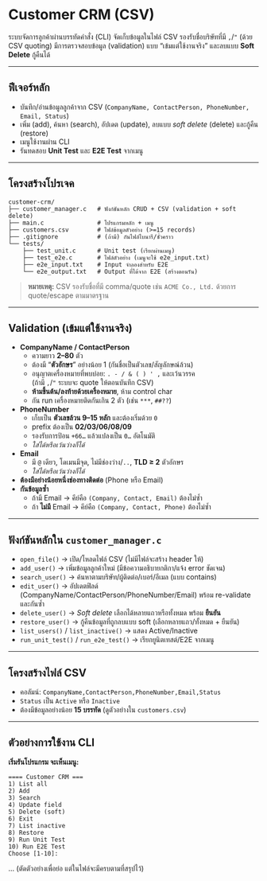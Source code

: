 # Customer CRM (CSV)

ระบบจัดการลูกค้าผ่านบรรทัดคำสั่ง (CLI) จัดเก็บข้อมูลในไฟล์ CSV รองรับชื่อบริษัทที่มี `,`/`"` (ด้วย CSV quoting) มีการตรวจสอบข้อมูล (validation) แบบ “เข้มแต่ใช้งานจริง” และลบแบบ **Soft Delete** กู้คืนได้

---

## ฟีเจอร์หลัก
- บันทึก/อ่านข้อมูลลูกค้าจาก CSV (`CompanyName, ContactPerson, PhoneNumber, Email, Status`)
- เพิ่ม (add), ค้นหา (search), อัปเดต (update), ลบแบบ *soft delete* (delete) และกู้คืน (restore)
- เมนูใช้งานผ่าน CLI
- รันทดสอบ **Unit Test** และ **E2E Test** จากเมนู

---

## โครงสร้างโปรเจค
```
customer-crm/
├── customer_manager.c   # ฟังก์ชันหลัก CRUD + CSV (validation + soft delete)
├── main.c               # โปรแกรมหลัก + เมนู
├── customers.csv        # ไฟล์ข้อมูลตัวอย่าง (>=15 records)
├── .gitignore           # (ถ้ามี) กันไฟล์ไบนารี/ชั่วคราว
└── tests/
    ├── test_unit.c      # Unit test (เรียกผ่านเมนู)
    ├── test_e2e.c       # ไฟล์ตัวอย่าง (เมนูจะใช้ e2e_input.txt)
    ├── e2e_input.txt    # Input จำลองสำหรับ E2E
    └── e2e_output.txt   # Output ที่ได้จาก E2E (สร้างตอนรัน)
```

> **หมายเหตุ:** CSV รองรับชื่อที่มี comma/quote เช่น `ACME Co., Ltd.` ด้วยการ quote/escape ตามมาตรฐาน

---

## Validation (เข้มแต่ใช้งานจริง)
- **CompanyName / ContactPerson**
  - ความยาว **2–80** ตัว
  - ต้องมี “**ตัวอักษร**” อย่างน้อย 1 (กันชื่อเป็นตัวเลข/สัญลักษณ์ล้วน)
  - อนุญาตเครื่องหมายที่พบบ่อย: `` . - / & ( ) ' , `` และเว้นวรรค  
    (ถ้ามี `,`/`"` ระบบจะ quote ให้ตอนบันทึก CSV)
  - **ห้ามขึ้นต้น/ลงท้ายด้วยเครื่องหมาย**, ห้าม control char
  - กัน run เครื่องหมายติดกันเกิน 2 ตัว (เช่น `***`, `##??`)
- **PhoneNumber**
  - เก็บเป็น **ตัวเลขล้วน 9–15 หลัก** และต้องเริ่มด้วย `0`
  - prefix ต้องเป็น **02/03/06/08/09**
  - รองรับการป้อน `+66…` แล้วแปลงเป็น `0…` อัตโนมัติ
  - *ใส่ได้หรือเว้นว่างก็ได้*
- **Email**
  - มี `@` เดียว, โดเมนมีจุด, ไม่มีช่องว่าง/`..`, **TLD ≥ 2** ตัวอักษร
  - *ใส่ได้หรือเว้นว่างก็ได้*
- **ต้องมีอย่างน้อยหนึ่งช่องทางติดต่อ** (Phone หรือ Email)
- **กันข้อมูลซ้ำ**
  - ถ้ามี Email → คีย์คือ `(Company, Contact, Email)` ต้องไม่ซ้ำ
  - ถ้า **ไม่มี** Email → คีย์คือ `(Company, Contact, Phone)` ต้องไม่ซ้ำ

---

## ฟังก์ชันหลักใน `customer_manager.c`
- `open_file()` → เปิด/โหลดไฟล์ CSV (ไม่มีไฟล์จะสร้าง header ให้)
- `add_user()` → เพิ่มข้อมูลลูกค้าใหม่ (มีข้อความอธิบายกติกา/แจ้ง error ชัดเจน)
- `search_user()` → ค้นหาตามบริษัท/ผู้ติดต่อ/เบอร์/อีเมล (แบบ contains)
- `edit_user()` → อัปเดตฟิลด์ (CompanyName/ContactPerson/PhoneNumber/Email) พร้อม re-validate และกันซ้ำ
- `delete_user()` → *Soft delete* เลือกได้หลายแถวหรือทั้งหมด พร้อม **ยืนยัน**
- `restore_user()` → กู้คืนข้อมูลที่ถูกลบแบบ soft (เลือกหลายแถว/ทั้งหมด + ยืนยัน)
- `list_users()` / `list_inactive()` → แสดง Active/Inactive
- `run_unit_test()` / `run_e2e_test()` → เรียกยูนิตเทสต์/E2E จากเมนู

---

## โครงสร้างไฟล์ CSV
- คอลัมน์: `CompanyName,ContactPerson,PhoneNumber,Email,Status`
- `Status` เป็น `Active` หรือ `Inactive`
- ต้องมีข้อมูลอย่างน้อย **15 บรรทัด** (ดูตัวอย่างใน `customers.csv`)

---

## ตัวอย่างการใช้งาน CLI

**เริ่มรันโปรแกรม จะเห็นเมนู:**
```
==== Customer CRM ===
1) List all
2) Add
3) Search
4) Update field
5) Delete (soft)
6) Exit
7) List inactive
8) Restore
9) Run Unit Test
10) Run E2E Test
Choose [1-10]:
```
... (ตัดตัวอย่างเพื่อย่อ แต่ในไฟล์จะมีครบตามที่สรุปไว้)
